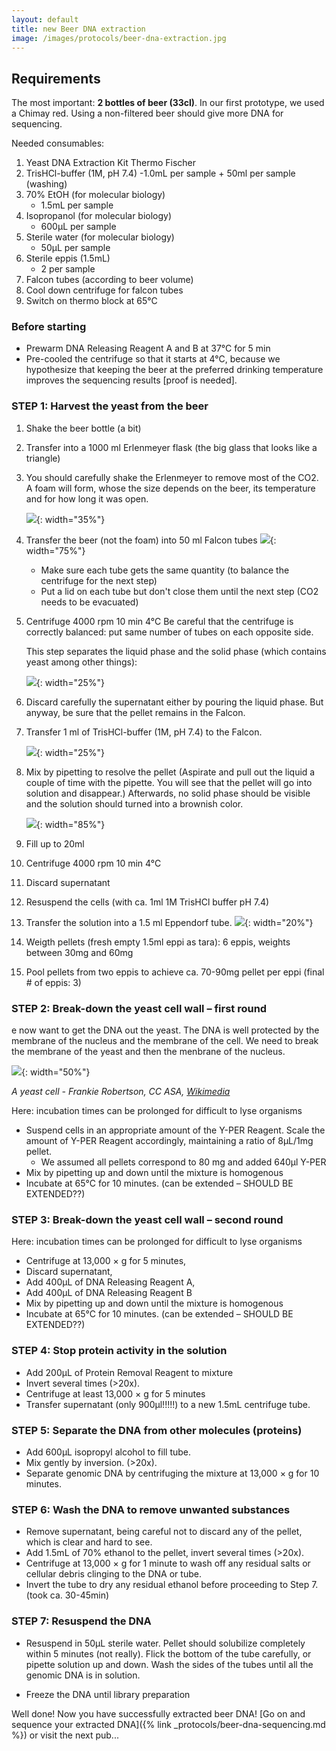 ```yaml
---
layout: default
title: new Beer DNA extraction
image: /images/protocols/beer-dna-extraction.jpg
---
```


## Requirements

The most important: **2 bottles of beer (33cl)**. In our first prototype, we used a Chimay red. Using a non-filtered beer should give more DNA for sequencing.

Needed consumables: 
1. Yeast DNA Extraction Kit Thermo Fischer
2. TrisHCl-buffer (1M, pH 7.4)
	-1.0mL per sample + 50ml per sample (washing)
3. 70% EtOH (for molecular biology)
	- 1.5mL per sample
4. Isopropanol (for molecular biology)
	- 600µL per sample
5. Sterile water (for molecular biology)
	- 50µL per sample
6. Sterile eppis (1.5mL)
	- 2 per sample
7. Falcon tubes (according to beer volume)
8. Cool down centrifuge for falcon tubes
9. Switch on thermo block at 65°C



### Before starting
- Prewarm DNA Releasing Reagent A and B at 37°C for 5 min 
- Pre-cooled the centrifuge so that it starts at 4°C, because we hypothesize that keeping the beer at the preferred drinking temperature improves the sequencing results [proof is needed].

### STEP 1: Harvest the yeast from the beer
1. Shake the beer bottle (a bit)
2. Transfer into a 1000 ml Erlenmeyer flask (the big glass that looks like a triangle)
3. You should carefully shake the Erlenmeyer to remove most of the CO2. A foam will form, whose the size depends on the beer, its temperature and for how long it was open.

	![](/images/protocols/beer-dna-extraction/erlenmeyer_with_beer.svg){: width="35%"}
	
4. Transfer the beer (not the foam) into 50 ml Falcon tubes 
  ![](/images/protocols/beer-dna-extraction/falcon_with_beer.svg){: width="75%"}
   
    - Make sure each tube gets the same quantity (to balance the centrifuge for the next step)
    - Put a lid on each tube but don't close them until the next step (CO2 needs to be evacuated)
    
5. Centrifuge 4000 rpm 10 min 4°C
    Be careful that the centrifuge is correctly balanced: put same number of tubes on each opposite side.
   
    This step separates the liquid phase and the solid phase (which contains yeast among other things): 

    ![](/images/protocols/beer-dna-extraction/after_centrifuge_1.svg){: width="25%"}

6. Discard carefully the supernatant either by pouring the liquid phase. But anyway, be sure that the pellet remains in the Falcon.
7. Transfer 1 ml of TrisHCl-buffer (1M, pH 7.4) to the Falcon. 

    ![](/images/protocols/beer-dna-extraction/buffer_collection.svg){: width="25%"}

8. Mix by pipetting to resolve the pellet (Aspirate and pull out the liquid a couple of time with the pipette. You will see that the pellet will go into solution and disappear.) Afterwards, no solid phase should be visible and the solution should turned into a brownish color.
    
   ![](/images/protocols/beer-dna-extraction/suspend_pellet.svg){: width="85%"}

9. Fill up to 20ml
10. Centrifuge 4000 rpm 10 min 4°C
11. Discard supernatant
12. Resuspend the cells (with ca. 1ml 1M TrisHCl buffer pH 7.4) 
13. Transfer the solution into a 1.5 ml Eppendorf tube.
   ![](/images/protocols/beer-dna-extraction/transfer_to_eppendorf.svg){: width="20%"}

14. Weigth pellets (fresh empty 1.5ml eppi as tara): 6 eppis, weights between 30mg and 60mg 
15. Pool pellets from two eppis to achieve ca. 70-90mg pellet per eppi (final # of eppis: 3)



### STEP 2: Break-down the yeast cell wall – first round
e now want to get the DNA out the yeast. The DNA is well protected by the membrane of the nucleus and the membrane of the cell. We need to break the membrane of the yeast and then the menbrane of the nucleus.

![](/images/protocols/beer-dna-extraction/yeast_cell.svg){: width="50%"}

*A yeast cell - Frankie Robertson, CC ASA, [Wikimedia](https://en.wikipedia.org/wiki/File:Yeast_cell_english.svg)*

Here: incubation times can be prolonged for difficult to lyse organisms
- Suspend cells in an appropriate amount of the Y-PER Reagent. Scale the amount of Y-PER Reagent accordingly, maintaining a ratio of 8μL/1mg pellet. 
	- We assumed all pellets correspond to 80 mg and added 640µl Y-PER
- Mix by pipetting up and down until the mixture is homogenous
- Incubate at 65°C for 10 minutes. (can be extended – SHOULD BE EXTENDED??)


### STEP 3: Break-down the yeast cell wall – second round
Here: incubation times can be prolonged for difficult to lyse organisms
- Centrifuge at 13,000 × g for 5 minutes, 
- Discard supernatant,
- Add 400μL of DNA Releasing Reagent A, 
- Add 400μL of DNA Releasing Reagent B
- Mix by pipetting up and down until the mixture is homogenous
- Incubate at 65°C for 10 minutes. (can be extended – SHOULD BE EXTENDED??)


### STEP 4: Stop protein activity in the solution
- Add 200μL of Protein Removal Reagent to mixture
- Invert several times (>20x). 
- Centrifuge at least 13,000 × g for 5 minutes 
- Transfer supernatant (only 900µl!!!!!) to a new 1.5mL centrifuge tube. 


### STEP 5: Separate the DNA from other molecules (proteins)
- Add 600μL isopropyl alcohol to fill tube. 
- Mix gently by inversion. (>20x).
- Separate genomic DNA by centrifuging the mixture at 13,000 × g for 10 minutes.


### STEP 6: Wash the DNA to remove unwanted substances
- Remove supernatant, being careful not to discard any of the pellet, which is clear and hard to see. 
- Add 1.5mL of 70% ethanol to the pellet, invert several times (>20x). 
- Centrifuge at 13,000 × g for 1 minute to wash off any residual salts or cellular debris clinging to the DNA or tube. 
- Invert the tube to dry any residual ethanol before proceeding to Step 7. (took ca. 30-45min)

### STEP 7: Resuspend the DNA

- Resuspend in 50μL sterile water. Pellet should solubilize completely within 5 minutes (not really). Flick the bottom of the tube carefully, or pipette solution up and down. Wash the sides of the tubes until all the genomic DNA is in solution. 

- Freeze the DNA until library preparation

Well done! Now you have successfully extracted beer DNA! [Go on and sequence your extracted DNA]({% link _protocols/beer-dna-sequencing.md %}) or visit the next pub...

